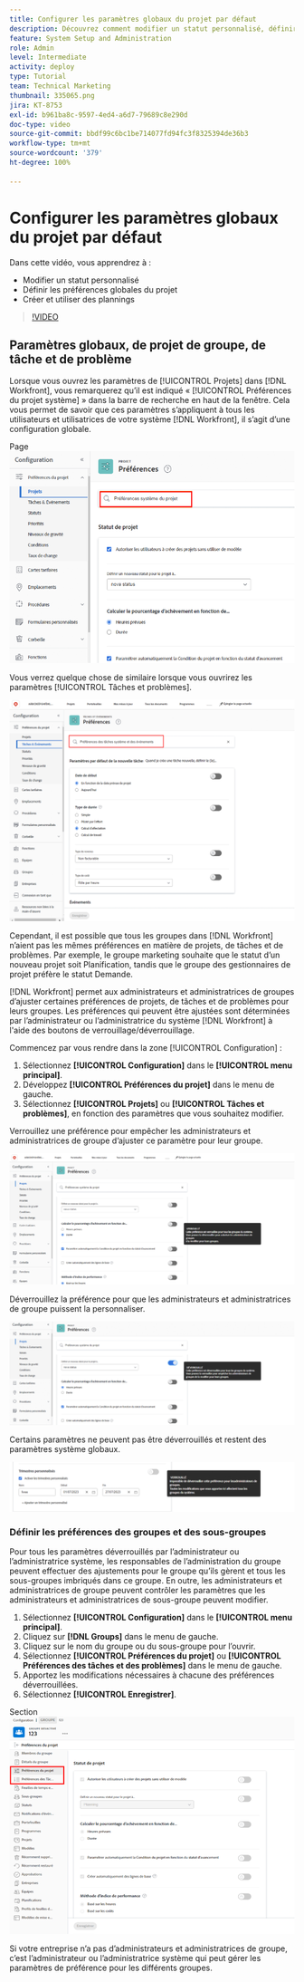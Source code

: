 ```yaml
---
title: Configurer les paramètres globaux du projet par défaut
description: Découvrez comment modifier un statut personnalisé, définir des préférences globales pour un projet et créer des plannings qui sont des paramètres globaux par défaut.
feature: System Setup and Administration
role: Admin
level: Intermediate
activity: deploy
type: Tutorial
team: Technical Marketing
thumbnail: 335065.png
jira: KT-8753
exl-id: b961ba8c-9597-4ed4-a6d7-79689c8e290d
doc-type: video
source-git-commit: bbdf99c6bc1be714077fd94fc3f8325394de36b3
workflow-type: tm+mt
source-wordcount: '379'
ht-degree: 100%

---
```


# Configurer les paramètres globaux du projet par défaut

<!--
21.4 updates have been made
-->

Dans cette vidéo, vous apprendrez à :

* Modifier un statut personnalisé
* Définir les préférences globales du projet
* Créer et utiliser des plannings

>[!VIDEO](https://video.tv.adobe.com/v/335065/?quality=12&learn=on&enablevpops=1)

## Paramètres globaux, de projet de groupe, de tâche et de problème

Lorsque vous ouvrez les paramètres de [!UICONTROL Projets] dans [!DNL Workfront], vous remarquerez qu’il est indiqué « [!UICONTROL Préférences du projet système] » dans la barre de recherche en haut de la fenêtre. Cela vous permet de savoir que ces paramètres s’appliquent à tous les utilisateurs et utilisatrices de votre système [!DNL Workfront], il s’agit d’une configuration globale.

Page ![[!UICONTROL Préférences du projet] dans [!UICONTROL Configuration]](assets/admin-fund-system-project-preferences-1.png)

Vous verrez quelque chose de similaire lorsque vous ouvrirez les paramètres [!UICONTROL Tâches et problèmes].

![[!UICONTROL Préférences des tâches et des problèmes] dans [!UICONTROL Configuration]](assets/admin-fund-task-issue-preferences-2.png)

Cependant, il est possible que tous les groupes dans [!DNL Workfront] n’aient pas les mêmes préférences en matière de projets, de tâches et de problèmes. Par exemple, le groupe marketing souhaite que le statut d’un nouveau projet soit Planification, tandis que le groupe des gestionnaires de projet préfère le statut Demande.

[!DNL Workfront] permet aux administrateurs et administratrices de groupes d’ajuster certaines préférences de projets, de tâches et de problèmes pour leurs groupes. Les préférences qui peuvent être ajustées sont déterminées par l’administrateur ou l’administratrice du système [!DNL Workfront] à l&#39;aide des boutons de verrouillage/déverrouillage.

Commencez par vous rendre dans la zone [!UICONTROL Configuration] :

1. Sélectionnez **[!UICONTROL Configuration]** dans le **[!UICONTROL menu principal]**.
1. Développez **[!UICONTROL Préférences du projet]** dans le menu de gauche.
1. Sélectionnez **[!UICONTROL Projets]** ou **[!UICONTROL Tâches et problèmes]**, en fonction des paramètres que vous souhaitez modifier.

Verrouillez une préférence pour empêcher les administrateurs et administratrices de groupe d’ajuster ce paramètre pour leur groupe.

![Message de préférence verrouillé](assets/admin-fund-preferences-locked-3.png)

Déverrouillez la préférence pour que les administrateurs et administratrices de groupe puissent la personnaliser.

![Message de préférence déverrouillé](assets/admin-fund-preferences-unlocked-4.png)

Certains paramètres ne peuvent pas être déverrouillés et restent des paramètres système globaux.

![Message de préférence verrouillé](assets/admin-fund-preferences-always-locked-5.png)

### Définir les préférences des groupes et des sous-groupes

Pour tous les paramètres déverrouillés par l’administrateur ou l’administratrice système, les responsables de l’administration du groupe peuvent effectuer des ajustements pour le groupe qu’ils gèrent et tous les sous-groupes imbriqués dans ce groupe. En outre, les administrateurs et administratrices de groupe peuvent contrôler les paramètres que les administrateurs et administratrices de sous-groupe peuvent modifier.

1. Sélectionnez **[!UICONTROL Configuration]** dans le **[!UICONTROL menu principal]**.
1. Cliquez sur **[!DNL Groups]** dans le menu de gauche.
1. Cliquez sur le nom du groupe ou du sous-groupe pour l’ouvrir.
1. Sélectionnez **[!UICONTROL Préférences du projet]** ou **[!UICONTROL Préférences des tâches et des problèmes]** dans le menu de gauche.
1. Apportez les modifications nécessaires à chacune des préférences déverrouillées.
1. Sélectionnez **[!UICONTROL Enregistrer]**.

Section ![[!UICONTROL Statut du projet] sur la page [!UICONTROL Groupe]](assets/admin-fund-group-preferences.png)

Si votre entreprise n’a pas d’administrateurs et administratrices de groupe, c’est l’administrateur ou l’administratrice système qui peut gérer les paramètres de préférence pour les différents groupes.

<!--
learn more URLs and guides
Create or edit a group status 
Group administrators 
Configure system-wide project preferences 
Configure project preferences for a group 
Configure task and issue preferences for a group 
Create and modify a group’s schedule 
-->
